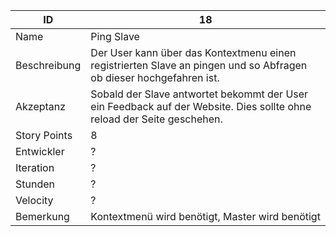 | ID         |18|
|------------|-|
|Name        |Ping Slave|
|Beschreibung|Der User kann über das Kontextmenu einen registrierten Slave an pingen und so Abfragen ob dieser hochgefahren ist.|
|Akzeptanz   |Sobald der Slave antwortet bekommt der User ein Feedback auf der Website. Dies sollte ohne reload der Seite geschehen.|
|Story Points|8|
|Entwickler  |?|
|Iteration   |?|
|Stunden     |?|
|Velocity    |?|
|Bemerkung   |Kontextmenü wird benötigt, Master wird benötigt|
